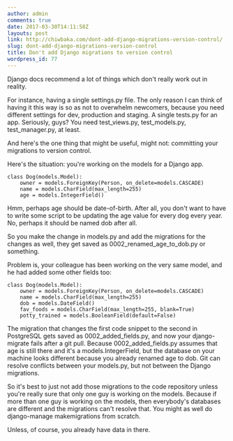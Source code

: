 ```yaml
---
author: admin
comments: true
date: 2017-03-30T14:11:58Z
layouts: post
link: http://chiwbaka.com/dont-add-django-migrations-version-control/
slug: dont-add-django-migrations-version-control
title: Don't add Django migrations to version control
wordpress_id: 77
---
```


Django docs recommend a lot of things which don't really work out in reality.

For instance, having a single settings.py file. The only reason I can think of having it this way is so as not to overwhelm newcomers, because you need different settings for dev, production and staging.
A single tests.py for an app. Seriously, guys? You need test_views.py, test_models.py, test_manager.py, at least.

And here's the one thing that might be useful, might not: committing your migrations to version control.

Here's the situation: you're working on the models for a Django app.


    
    
    class Dog(models.Model):
        owner = models.ForeignKey(Person, on_delete=models.CASCADE)
        name = models.CharField(max_length=255)
        age = models.IntegerField()
    



Hmm, perhaps age should be date-of-birth. After all, you don't want to have to write some script to be updating the age value for every dog every year. No, perhaps it should be named dob after all.

So you make the change in models.py and add the migrations for the changes as well, they get saved as 0002_renamed_age_to_dob.py or something.

Problem is, your colleague has been working on the very same model, and he had added some other fields too:

    
    
    class Dog(models.Model):
        owner = models.ForeignKey(Person, on_delete=models.CASCADE)
        name = models.CharField(max_length=255)
        dob = models.DateField()
        fav_foods = models.CharField(max_length=255, blank=True)
        potty_trained = models.BooleanField(default=False)
    



The migration that changes the first code snippet to the second in PostgreSQL gets saved as 0002_added_fields.py, and now your django-migrate fails after a git pull. Because 0002_added_fields.py assumes that age is still there and it's a models.IntegerField, but the database on your machine looks different because you already renamed age to dob. Git can resolve conflicts between your models.py, but not between the Django migrations.

So it's best to just not add those migrations to the code repository unless you're really sure that only one guy is working on the models. Because if more than one guy is working on the models, then everybody's databases are different and the migrations can't resolve that. You might as well do django-manage makemigrations from scratch.

Unless, of course, you already have data in there.
